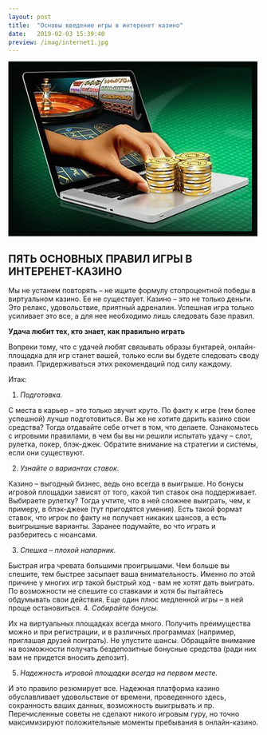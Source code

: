 ```yaml
---
layout: post
title:  "Основы введение игры в интеренет казино"
date:   2019-02-03 15:39:40
preview: /imag/internet1.jpg
---
```


![Picture 1](/imag/internet.jpg)


## ПЯТЬ ОСНОВНЫХ ПРАВИЛ ИГРЫ В ИНТЕРЕНЕТ-КАЗИНО

Мы не устанем повторять – не ищите формулу стопроцентной победы в виртуальном казино. Ее не существует. Казино – это не только деньги. Это релакс, удовольствие, приятный адреналин. Успешная игра только усиливает это все, а для нее необходимо лишь следовать базе правил.

<strong>Удача любит тех, кто знает, как правильно играть</strong>

Вопреки тому, что с удачей любят связывать образы бунтарей, онлайн-площадка для игр станет вашей, только если вы будете следовать своду правил. Придерживаться этих рекомендаций под силу каждому.

Итак:

1.	<i>Подготовка.</i>

С места в карьер – это только звучит круто. По факту к игре (тем более успешной) лучше подготовиться. Вы же не хотите дарить казино свои средства? Тогда отдавайте себе отчет в том, что делаете. Ознакомьтесь с игровыми правилами, в чем бы вы ни решили испытать удачу – слот, рулетка, покер, блэк-джек. Обратите внимание на стратегии и системы, если они существуют. 

2.	<i>Узнайте о вариантах ставок.</i>

Казино – выгодный бизнес, ведь оно всегда в выигрыше. Но бонусы игровой площадки зависят от того, какой тип ставок она поддерживает. Выбираете рулетку? Тогда учтите, что в ней сложнее выиграть, чем, к примеру, в блэк-джеке (тут пригодятся умения). Есть такой формат ставок, что игрок по факту не получает никаких шансов, а есть выигрышные варианты. Заранее подумайте, во что играть и разберитесь с нюансами.

3.	<i>Спешка – плохой напарник.</i>

Быстрая игра чревата большими проигрышами. Чем больше вы спешите, тем быстрее засыпает ваша внимательность. Именно по этой причине у многих игр такой быстрый ход - вам не хотят дать выиграть. По возможности не спешите со ставками и хотя бы пытайтесь обдумывать свои действия. Еще один плюс медленной игры – в ней проще остановиться.
4.	<i>Собирайте бонусы.</i>

Их на виртуальных площадках всегда много. Получить преимущества можно и при регистрации, и в различных программах (например, приглашая друзей поиграть). Не упустите шансы. Обращайте внимание на возможности получать бездепозитные бонусные средства (ради них вам не придется вносить депозит).

5.	<i>Надежность игровой площадки всегда на первом месте.</i>

И это правило резюмирует все. Надежная платформа казино обуславливает удовольствие от времени, проведенного здесь, сохранность ваших данных, возможность выигрывать и пр. 
Перечисленные советы не сделают никого игровым гуру, но точно максимизируют положительные моменты пребывания в онлайн-казино. 


